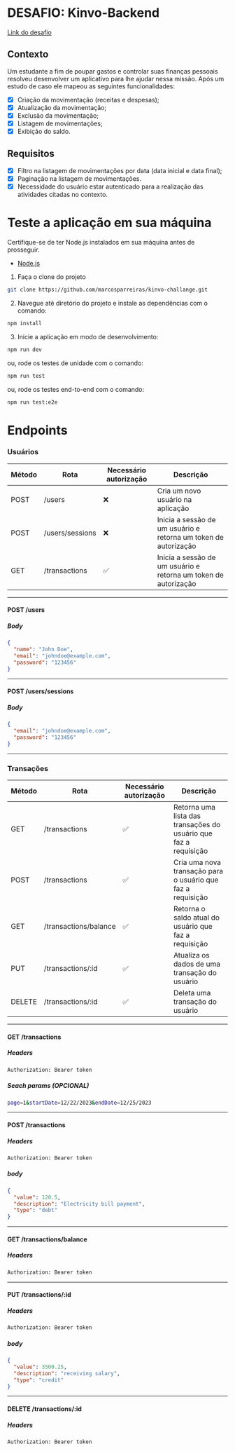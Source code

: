 # DESAFIO: Kinvo-Backend

[Link do desafio](https://github.com/kinvoapp/node.js-challenge)

## Contexto

Um estudante a fim de poupar gastos e controlar suas finanças pessoais resolveu desenvolver um aplicativo para lhe ajudar nessa missão. Após um estudo de caso ele mapeou as seguintes funcionalidades:

- [x] Criação da movimentação (receitas e despesas);
- [x] Atualização da movimentação;
- [x] Exclusão da movimentação;
- [x] Listagem de movimentações;
- [x] Exibição do saldo.

## Requisitos

- [x] Filtro na listagem de movimentações por data (data inicial e data final);
- [x] Paginação na listagem de movimentações.
- [x] Necessidade do usuário estar autenticado para a realização das atividades citadas no contexto.

# Teste a aplicação em sua máquina

Certifique-se de ter Node.js instalados em sua máquina antes de prosseguir.

- [Node.js](https://nodejs.org/)

1. Faça o clone do projeto

```bash
git clone https://github.com/marcosparreiras/kinvo-challange.git
```

2. Navegue até diretório do projeto e instale as dependências com o comando:

```bash
npm install
```

3. Inicie a aplicação em modo de desenvolvimento:

```bash
npm run dev
```

ou, rode os testes de unidade com o comando:

```bash
npm run test
```

ou, rode os testes end-to-end com o comando:

```bash
npm run test:e2e
```

# Endpoints

### Usuários

| Método | Rota            | Necessário autorização | Descrição                                                       |
| ------ | --------------- | ---------------------- | --------------------------------------------------------------- |
| POST   | /users          | ❌                     | Cria um novo usuário na aplicação                               |
| POST   | /users/sessions | ❌                     | Inicia a sessão de um usuário e retorna um token de autorização |
| GET    | /transactions   | ✅                     | Inicia a sessão de um usuário e retorna um token de autorização |

---

#### POST /users

##### Body

```json
{
  "name": "John Doe",
  "email": "johndoe@example.com",
  "password": "123456"
}
```

---

#### POST /users/sessions

##### Body

```json
{
  "email": "johndoe@example.com",
  "password": "123456"
}
```

---

### Transações

| Método | Rota                  | Necessário autorização | Descrição                                                        |
| ------ | --------------------- | ---------------------- | ---------------------------------------------------------------- |
| GET    | /transactions         | ✅                     | Retorna uma lista das transações do usuário que faz a requisição |
| POST   | /transactions         | ✅                     | Cria uma nova transação para o usuário que faz a requisição      |
| GET    | /transactions/balance | ✅                     | Retorna o saldo atual do usuário que faz a requisição            |
| PUT    | /transactions/:id     | ✅                     | Atualiza os dados de uma transação do usuário                    |
| DELETE | /transactions/:id     | ✅                     | Deleta uma transação do usuário                                  |

---

#### GET /transactions

##### Headers

```bash
Authorization: Bearer token
```

##### Seach params (OPCIONAL)

```bash
page=1&startDate=12/22/2023&endDate=12/25/2023
```

---

#### POST /transactions

##### Headers

```bash
Authorization: Bearer token
```

##### body

```json
{
  "value": 120.5,
  "description": "Electricity bill payment",
  "type": "debt"
}
```

---

#### GET /transactions/balance

##### Headers

```bash
Authorization: Bearer token
```

---

#### PUT /transactions/:id

##### Headers

```bash
Authorization: Bearer token
```

##### body

```json
{
  "value": 3500.25,
  "description": "receiving salary",
  "type": "credit"
}
```

---

#### DELETE /transactions/:id

##### Headers

```bash
Authorization: Bearer token
```
